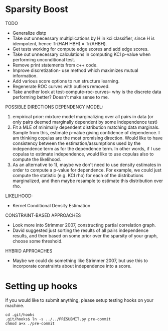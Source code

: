 Sparsity Boost
==============

TODO
- Generalize distp
- Take out unnecessary multiplications by H in kci classifier, since H is idempotent, hence Tr(HAH HBH) = Tr(AHBH).
- Get tests working for compute edge scores and add edge scores.
- Take out unnecessary calculations in computing KCI p-value when performing unconditional test.
- Remove print statements from c++ code.
- Improve discretization- use method which maximizes mutual information.
- Add various score options to run structure learning.
- Regenerate ROC curves with outliers removed.
- Take another look at test-compute-roc-curves- why is the discrete data performing better?  Doesn't make sense to me.



POSSIBLE DIRECTIONS
DEPENDENCY MODEL:
1) empirical prior: mixture model marginalizing over all pairs in data (or only pairs deemed marginally dependent by some independence test)
2) Fit a MLE of minimally dependent distribution matching data marginals.  Sample from this, estimate p-value giving confidence of dependence.  I am thinking copulas are the most promising direction.  Would like to have consistency between the estimation/assumptions used by the independence term as for the dependence term.  In other words, if I use copulas to estimate independence, would like to use copulas also to compute the likelihood. 
3) As an alternative to 1), maybe we don't need to use density estimates in order to compute a p-value for dependence.  For example, we could just compute the statistic (e.g. KCI rho) for each of the distributions marginalized, and then maybe resample to estimate this distribution over rho.  


LIKELIHOOD:
- Kernel Conditional Density Estimation 

CONSTRAINT-BASED APPROACHES
- Look more into Strimmer 2007, constructing partial correlation graph.
- David suggested just sorting the results of all pairs independence results, and then based on some prior over the sparsity of your graph, choose some threshold.

HYBRID APPROACHES
- Maybe we could do something like Strimmer 2007, but use this to incorporate constraints about independence into a score. 

Setting up hooks
================
If you would like to submit anything, please setup testing hooks on your machine.

    cd .git/hooks
    .git/hooks$ ln -s ../../PRESUBMIT.py pre-commit
    chmod a+x ./pre-commit
